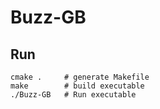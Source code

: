 # Buzz-GB

## Run

```shell
cmake .     # generate Makefile
make        # build executable
./Buzz-GB   # Run executable
```

